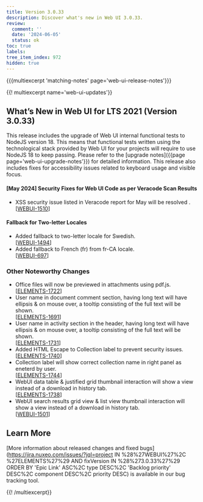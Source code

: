 ```yaml
---
title: Version 3.0.33
description: Discover what's new in Web UI 3.0.33.
review:
  comment: ''
  date: '2024-06-05'
  status: ok
toc: true
labels:
tree_item_index: 972
hidden: true
---
```


{{{multiexcerpt 'matching-notes' page='web-ui-release-notes'}}}

{{! multiexcerpt name='web-ui-updates'}}

## What’s New in Web UI for LTS 2021 (Version 3.0.33)

This release includes the upgrade of Web UI internal functional tests to NodeJS version 18. This means that functional tests written using the technological stack provided by Web UI for your projects will require to use NodeJS 18 to keep passing. Please refer to the [upgrade notes]({{page page='web-ui-upgrade-notes'}}) for detailed information. This release also includes fixes for accessibility issues related to keyboard usage and visible focus.

#### [May 2024] Security Fixes for Web UI Code as per Veracode Scan Results

- XSS security issue listed in Veracode report for May will be resolved .<br/>[[WEBUI-1510](https://jira.nuxeo.com/browse/WEBUI-1510)]

#### Fallback for Two-letter Locales

- Added fallback to two-letter locale for Swedish.<br/>[[WEBUI-1494](https://jira.nuxeo.com/browse/WEBUI-1494)]
- Added fallback to French (fr) from fr-CA locale.<br/>[[WEBUI-697](https://jira.nuxeo.com/browse/WEBUI-697)]

### Other Noteworthy Changes

- Office files will now be previewed in attachments using pdf.js.<br/>[[ELEMENTS-1722](https://jira.nuxeo.com/browse/ELEMENTS-1722)]
- User name in document comment section, having long text will have ellipsis & on mouse over, a tooltip consisting of the full text will be shown.<br/>[[ELEMENTS-1691](https://jira.nuxeo.com/browse/ELEMENTS-1691)]
- User name in activity section in the header, having long text will have ellipsis & on mouse over, a tooltip consisting of the full text will be shown.<br/>[[ELEMENTS-1731](https://jira.nuxeo.com/browse/ELEMENTS-1731)]
- Added HTML Escape to Collection label to prevent security issues.<br/>[[ELEMENTS-1740](https://jira.nuxeo.com/browse/ELEMENTS-1740)]
- Collection label will show correct collection name in right panel as eneterd by user.<br/>[[ELEMENTS-1744](https://jira.nuxeo.com/browse/ELEMENTS-1744)]
- WebUI data table & justified grid thumbnail interaction will show a view instead of a download in history tab.<br/>[[ELEMENTS-1738](https://jira.nuxeo.com/browse/ELEMENTS-1738)]
- WebUI search results grid view & list view thumbnail interaction will show a view instead of a download in history tab.<br/>[[WEBUI-1501](https://jira.nuxeo.com/browse/WEBUI-1501)]

## Learn More

[More information about released changes and fixed bugs](https://jira.nuxeo.com/issues/?jql=project IN %28%27WEBUI%27%2C %27ELEMENTS%27%29 AND fixVersion IN %28%273.0.33%27%29 ORDER BY 'Epic Link' ASC%2C type DESC%2C 'Backlog priority' DESC%2C component DESC%2C priority DESC) is available in our bug tracking tool.

{{! /multiexcerpt}}
